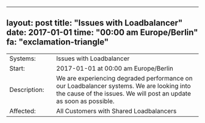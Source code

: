 --- 
 layout: post 
 title: "Issues with Loadbalancer" 
 date: 2017-01-01 
 time: "00:00 am Europe/Berlin" 
 fa: "exclamation-triangle" 
 --- 
 |                   |   |                                                                      | 
 |-------------------|---|----------------------------------------------------------------------| 
 | Systems:          |   | Issues with Loadbalancer| 
 | Start:            |   | 2017-01-01 at 00:00 am Europe/Berlin | 
 | Description:      |   | We are experiencing degraded performance on our Loadbalancer systems. We are looking into the cause of the issues. We will post an update as soon as possible. | 
 | Affected:         |   | All Customers with Shared Loadbalancers | 
